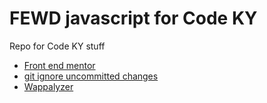 # FEWD javascript for Code KY
Repo for Code KY stuff

- [Front end mentor](https://www.frontendmentor.io/)
- [git ignore uncommitted changes](https://www.delftstack.com/howto/git/git-remove-uncommitted-changes/)
- [Wappalyzer](http://wappalyzer.com/)

